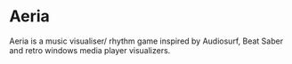 # Aeria
Aeria is a music visualiser/ rhythm game inspired by Audiosurf, Beat Saber and retro windows media player visualizers.
